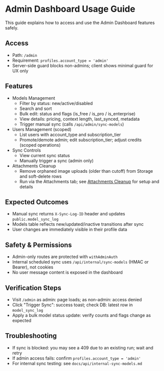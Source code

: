 # Admin Dashboard Usage Guide

This guide explains how to access and use the Admin Dashboard features safely.

## Access

- Path: `/admin`
- Requirement: `profiles.account_type = 'admin'`
- Server-side guard blocks non-admins; client shows minimal guard for UX only

## Features

- Models Management
  - Filter by status: new/active/disabled
  - Search and sort
  - Bulk edit: status and flags (is_free / is_pro / is_enterprise)
  - View details: pricing, context length, last_synced, metadata
  - Trigger manual sync (calls `/api/admin/sync-models`)
- Users Management (scoped)
  - List users with account_type and subscription_tier
  - Promote/demote admin; edit subscription_tier; adjust credits (scoped operations)
- Sync Controls
  - View current sync status
  - Manually trigger a sync (admin only)
- Attachments Cleanup
  - Remove orphaned image uploads (older than cutoff) from Storage and soft-delete rows
  - Run via the Attachments tab; see [Attachments Cleanup](./attachments-cleanup.md) for setup and details

## Expected Outcomes

- Manual sync returns `X-Sync-Log-ID` header and updates `public.model_sync_log`
- Models table reflects new/updated/inactive transitions after sync
- User changes are immediately visible in their profile data

## Safety & Permissions

- Admin-only routes are protected with `withAdminAuth`
- Internal scheduled sync uses `/api/internal/sync-models` (HMAC or Bearer), not cookies
- No user message content is exposed in the dashboard

## Verification Steps

- Visit `/admin` as admin: page loads; as non-admin: access denied
- Click "Trigger Sync": success toast; check DB: latest row in `model_sync_log`
- Apply a bulk model status update: verify counts and flags change as expected

## Troubleshooting

- If sync is blocked: you may see a 409 due to an existing run; wait and retry
- If admin access fails: confirm `profiles.account_type = 'admin'`
- For internal sync testing: see `docs/api/internal-sync-models.md`
